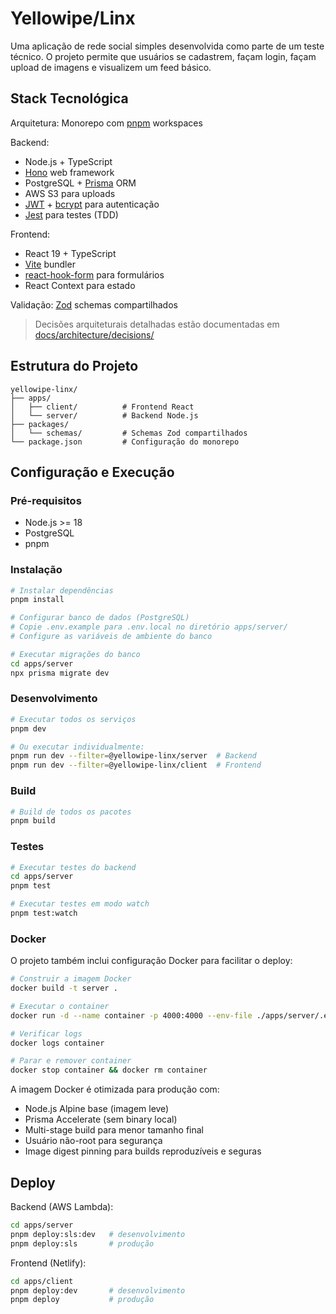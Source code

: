 # Yellowipe/Linx

Uma aplicação de rede social simples desenvolvida como parte de um teste técnico. O projeto permite que usuários se cadastrem, façam login, façam upload de imagens e visualizem um feed básico.

## Stack Tecnológica

Arquitetura: Monorepo com [pnpm](https://github.com/pnpm/pnpm) workspaces

Backend:
- Node.js + TypeScript
- [Hono](https://github.com/honojs/hono) web framework  
- PostgreSQL + [Prisma](https://www.prisma.io/) ORM
- AWS S3 para uploads
- [JWT](https://github.com/auth0/node-jsonwebtoken) + [bcrypt](https://github.com/dcodeIO/bcrypt.js) para autenticação
- [Jest](https://github.com/jestjs/jest) para testes (TDD)

Frontend:
- React 19 + TypeScript
- [Vite](https://github.com/vitejs/vite) bundler
- [react-hook-form](https://github.com/react-hook-form/react-hook-form) para formulários
- React Context para estado

Validação: [Zod](https://github.com/colinhacks/zod) schemas compartilhados

> Decisões arquiteturais detalhadas estão documentadas em [docs/architecture/decisions/](docs/architecture/decisions/)

## Estrutura do Projeto

```
yellowipe-linx/
├── apps/
│   ├── client/          # Frontend React
│   └── server/          # Backend Node.js
├── packages/
│   └── schemas/         # Schemas Zod compartilhados
└── package.json         # Configuração do monorepo
```

## Configuração e Execução

### Pré-requisitos
- Node.js >= 18
- PostgreSQL
- pnpm

### Instalação

```bash
# Instalar dependências
pnpm install

# Configurar banco de dados (PostgreSQL)
# Copie .env.example para .env.local no diretório apps/server/
# Configure as variáveis de ambiente do banco

# Executar migrações do banco
cd apps/server
npx prisma migrate dev
```

### Desenvolvimento

```bash
# Executar todos os serviços
pnpm dev

# Ou executar individualmente:
pnpm run dev --filter=@yellowipe-linx/server  # Backend
pnpm run dev --filter=@yellowipe-linx/client  # Frontend
```

### Build

```bash
# Build de todos os pacotes
pnpm build
```

### Testes

```bash
# Executar testes do backend
cd apps/server
pnpm test

# Executar testes em modo watch
pnpm test:watch
```

### Docker

O projeto também inclui configuração Docker para facilitar o deploy:

```bash
# Construir a imagem Docker
docker build -t server .

# Executar o container
docker run -d --name container -p 4000:4000 --env-file ./apps/server/.env.local server

# Verificar logs
docker logs container

# Parar e remover container
docker stop container && docker rm container
```

A imagem Docker é otimizada para produção com:
- Node.js Alpine base (imagem leve)
- Prisma Accelerate (sem binary local)
- Multi-stage build para menor tamanho final
- Usuário não-root para segurança
- Image digest pinning para builds reproduzíveis e seguras

## Deploy

Backend (AWS Lambda):
```bash
cd apps/server
pnpm deploy:sls:dev   # desenvolvimento
pnpm deploy:sls       # produção
```

Frontend (Netlify):
```bash
cd apps/client
pnpm deploy:dev       # desenvolvimento
pnpm deploy           # produção
```